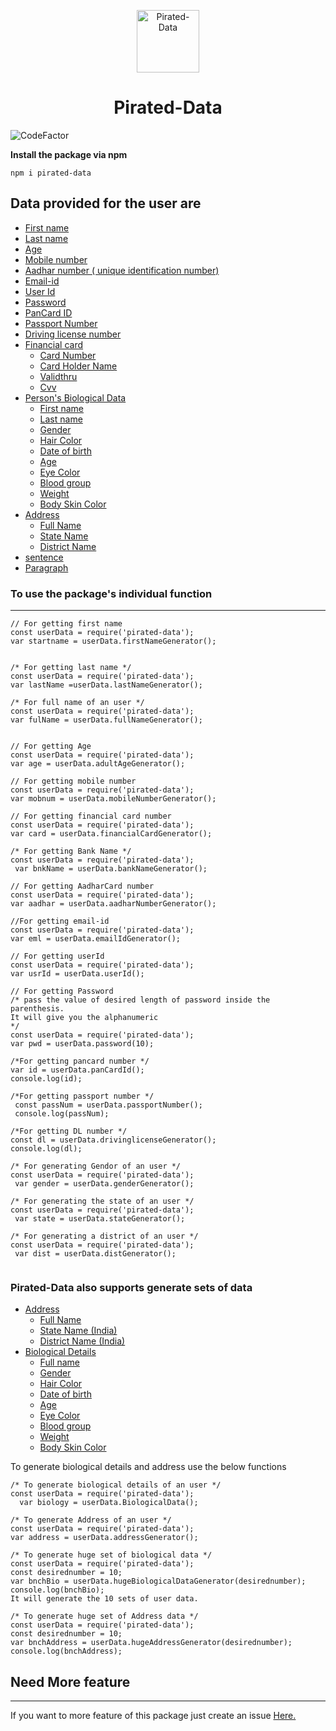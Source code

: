 
<p align="center">
  <a href="#">
    <img alt="Pirated-Data" src="https://github.com/satya319/pirated-data/blob/main/JavaScript/package/Images/pirated-data-logo.png?raw=true"width="100" height="100" />
  </a>
</p>
<h1 align="center">
 Pirated-Data
</h1>

 ![CodeFactor](https://www.codefactor.io/repository/github/satya319/pirated-data/badge/main)
 
**Install the package via npm**
```
npm i pirated-data
```
## Data provided for the user are 

- [First name](#First-name)
- [Last name](#Last-name)
- [Age](#Age)
- [Mobile number](#Mobile-number)
- [Aadhar number ( unique identification number)](#Aadhar-number-(unique-identification-number))
- [Email-id](#Email-id)
- [User Id](#User-Id)
- [Password](#Password)
- [PanCard ID](#PanCard-ID)
- [Passport Number](#Passport-Number)
- [Driving license number](#Driving-license-number)
- [Financial card](#Financial-card)
  - [Card Number](#Card-Number)
  - [Card Holder Name](#Card-Holder-Name)
  - [Validthru](#Validthru)
  - [Cvv](#Cvv)
- [Person's Biological Data](#Person's-Biological-Data)
  - [First name](#First-name)
  - [Last name](#Last-name)
  - [Gender](#Gender)
  - [Hair Color](#Hair-Color)
  - [Date of birth](#Date-of-birth)
  - [Age](#Age)
  - [Eye Color](#Eye-Color)
  - [Blood group](#Blood-group)
  - [Weight](#Weight)
  - [Body Skin Color](#Body-Skin-Color)
- [Address](#Address)
  - [Full Name](#Full-Name)
  - [State Name](#State-Name)
  - [District Name](#District-Name)
- [sentence](#sentence)
- [Paragraph](#Paragraph)

### To use the package's individual function
-----------------------------------------------
```
// For getting first name 
const userData = require('pirated-data');
var startname = userData.firstNameGenerator();


/* For getting last name */
const userData = require('pirated-data');
var lastName =userData.lastNameGenerator();

/* For full name of an user */
const userData = require('pirated-data');
var fulName = userData.fullNameGenerator();


// For getting Age
const userData = require('pirated-data');
var age = userData.adultAgeGenerator();

// For getting mobile number
const userData = require('pirated-data');
var mobnum = userData.mobileNumberGenerator();

// For getting financial card number
const userData = require('pirated-data');
var card = userData.financialCardGenerator();

/* For getting Bank Name */
const userData = require('pirated-data');
 var bnkName = userData.bankNameGenerator();

// For getting AadharCard number
const userData = require('pirated-data');
var aadhar = userData.aadharNumberGenerator();

//For getting email-id
const userData = require('pirated-data');
var eml = userData.emailIdGenerator();

// For getting userId
const userData = require('pirated-data');
var usrId = userData.userId();

// For getting Password
/* pass the value of desired length of password inside the parenthesis. 
It will give you the alphanumeric 
*/
const userData = require('pirated-data');
var pwd = userData.password(10);

/*For getting pancard number */
var id = userData.panCardId();
console.log(id);

/*For getting passport number */
 const passNum = userData.passportNumber();
 console.log(passNum);

/*For getting DL number */
const dl = userData.drivinglicenseGenerator();
console.log(dl);

/* For generating Gendor of an user */
const userData = require('pirated-data');
 var gender = userData.genderGenerator();

/* For generating the state of an user */
const userData = require('pirated-data');
 var state = userData.stateGenerator();

/* For generating a district of an user */
const userData = require('pirated-data');
 var dist = userData.distGenerator();


```
### Pirated-Data also supports generate sets of data
- [Address](#Address)
  - [Full Name](#Full-Name)
  - [State Name (India)](#State-Name-(-India-))
  - [District Name (India)](#District-Name-(-India-))
- [Biological Details](#Biological-Details)
  - [Full name](#Full-name)
  - [Gender](#Gender)
  - [Hair Color](#Hair-Color)
  - [Date of birth](#Date-of-birth)
  - [Age](#Age)
  - [Eye Color](#Eye-Color)
  - [Blood group](#Blood-group)
  - [Weight](#Weight)
  - [Body Skin Color](#Body-Skin-Color)



To generate biological details and address use the below functions
```
/* To generate biological details of an user */
const userData = require('pirated-data');
  var biology = userData.BiologicalData();

/* To generate Address of an user */
const userData = require('pirated-data');
var address = userData.addressGenerator();

/* To generate huge set of biological data */
const userData = require('pirated-data');
const desirednumber = 10;
var bnchBio = userData.hugeBiologicalDataGenerator(desirednumber);
console.log(bnchBio);
It will generate the 10 sets of user data.

/* To generate huge set of Address data */
const userData = require('pirated-data');
const desirednumber = 10;
var bnchAddress = userData.hugeAddressGenerator(desirednumber);
console.log(bnchAddress);
```
## Need More feature
_________________________________
If you want to more feature of this package just create an issue [Here.](https://github.com/satya319/pirated-data/issues)

